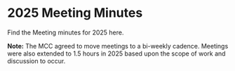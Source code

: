 # 2025 Meeting Minutes

Find the Meeting minutes for 2025 here.&#x20;

**Note:** The MCC agreed to move meetings to a bi-weekly cadence. Meetings were also extended to 1.5 hours in 2025 based upon the scope of work and discussion to occur.&#x20;

